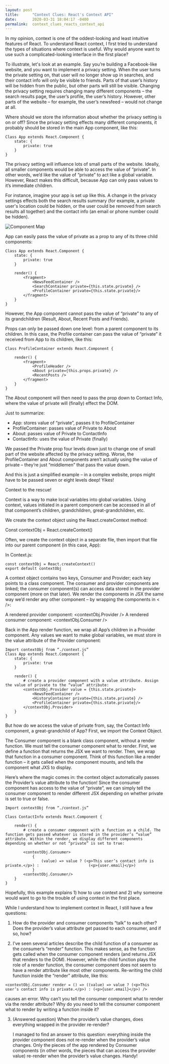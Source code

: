 ```yaml
---
layout: post
title:      "Context Clues: React's Context API"
date:       2020-03-31 18:04:17 -0400
permalink:  context_clues_reacts_context_api
---
```



In my opinion, context is one of the oddest-looking and least intuitive features of React. To understand React context, I first tried to understand the types of situations where context is useful. Why would anyone want to use such a complicated-looking interface in the first place?

To illustrate, let's look at an example. Say you’re building a Facebook-like website, and you want to implement a privacy setting. When the user turns the private setting on, that user will no longer show up in searches, and their contact info will only be visible to friends. Parts of that user’s history will be hidden from the public, but other parts will still be visible. Changing the privacy setting requires changing many different components – the search results page, the user’s profile, the user’s history. However, other parts of the website – for example, the user’s newsfeed – would not change at all. 

Where should we store the information about whether the privacy setting is on or off? Since the privacy setting effects many different components, it probably should be stored in the main App component, like this:

```
Class App extends React.Component {
	state: {
		private: true
	}
}
```


The privacy setting will influence lots of small parts of the website. Ideally, all smaller components would be able to access the value of “private”. In other words, we’d like the value of “private” to act like a global variable. However, React makes this difficult, because App can only pass values to it’s immediate children. 

For instance, imagine your app is set up like this. A change in the privacy settings effects both the search results summary (for example, a private user's location could be hidden, or the user could be removed from search results all together) and the contact info (an email or phone number could be hidden).

![Component Map]("https://flic.kr/p/2iKH5yn")

App can easily pass the value of private as a prop to any of its three child components:

```
Class App extends React.Component {
	state: {
		private: true
	}

	render() {
		<fragment>
			<NewsFeedContainer />
			<SearchContainer private={this.state.private} />
			<ProfileContainer private={this.state.private}/>
		</fragment>
	}
}
```

However, the App component cannot pass the value of “private” to any of its grandchildren (Result, About, Recent Posts and Friends).  

Props can only be passed down one level: from a parent component to its children. In this case, the Profile container can pass the value of “private” it received from App to its children, like this:

```
Class ProfileContainer extends React.Component {

	render() {
		<fragment>
			<ProfileHeader />
			<About private={this.props.private} />
			<RecentPosts />
		</fragment>
	}
}
```

The About component will then need to pass the prop down to Contact Info, where the value of private will (finally) effect the DOM.

Just to summarize: 

* App: stores value of “private”, passes it to ProfileContainer
* ProfileContainer: passes value of Private to About
* About: passes value of Private to ContactInfo
* ContactInfo: uses the value of Private (finally)

We passed the Private prop four levels down just to change one of small part of the website affected by the privacy setting. Worse, the ProfileContainer and About components aren’t actually using the value of private – they’re just “middlemen” that pass the value down.

And this is just a simplified example – in a complex website, props might have to be passed seven or eight levels deep! Yikes!

Context to the rescue!

Context is a way to make local variables into global variables. Using context, values initiated in a parent component can be accessed in all of that component’s children, grandchildren, great-grandchildren, etc.

We create the context object using the React.createContext method: 

Const contextObj = React.createContext()

Often, we create the context object in a separate file, then import that file into our parent component (in this case, App): 

In Context.js:

```
const contextObj = React.createContext()
export default contextObj
```
	
A context object contains two keys, Consumer and Provider; each key points to a class component. The consumer and provider components are linked; the consumer component(s) can access data stored in the provider component (more on that later). We render the components in JSX the same way we’d render any other component – by wrapping the components in < />: 

A rendered provider component: <contextObj.Provider />
A rendered consumer component: <contextObj.Consumer />

Back in the App render function, we wrap all App’s children in a Provider component. Any values we want to make global variables, we must store in the value attribute of the Provider component:

```
Import contextObj from “./context.js”
Class App extends React.Component {
	state: {
		private: true
	}

	render() {
		# create a provider component with a value attribute. Assign the value of private to the “value” attribute:
		<contextObj.Provider value = {this.state.private}>
			<NewsFeedContainer />
			<HistoryContainer private={this.state.private} />
			<ProfileContainer private={this.state.private}/>
		</contextObj.Provider>
	}
}
```

But how do we access the value of private from, say, the Contact Info component, a great-grandchild of App? First, we import the Context Object.

The Consumer component is a blank class component, without a render function. We must tell the consumer component what to render. First, we define a function that returns the JSX we want to render. Then, we wrap that function in a consumer component. Think of this function like a render function – it gets called when the component mounts, and tells the component what JXS to display.

Here’s where the magic comes in: the context object automatically passes the Provider’s value attribute to the function! Since the consumer component has access to the value of “private”, we can simply tell the consumer component to render different JSX depending on whether private is set to true or false.

```
Import contextObj from “./context.js”

Class ContactInfo extends React.Component {

	render() {
		# create a consumer component with a function as a child. The function gets passed whatever is stored in the provider’s “value” attribute. Within the render, we display different components depending on whether or not “private” is set to true:

		<contextObj.Consumer>
			{
				(value) => value ? (<p>This user’s contact info is private.</p>) : 						(<p>{user.email}</p>)
			} 
		<contextObj.Consumer/>
	}
}
```

Hopefully, this example explains 1) how to use context and 2) why someone would want to go to the trouble of using context in the first place.

While I understand how to implement context in React, I still have a few questions:

1. How do the provider and consumer components “talk” to each other? Does the provider’s value attribute get passed to each consumer, and if so, how? 


2. I’ve seen several articles describe the child function of a consumer as the consumer’s “render” function. This makes sense, as the function gets called when the consumer component renders (and returns JSX that renders to the DOM). However, while the child function plays the role of a render function, the consumer component does not seem to have a render attribute like most other components. Re-writing the child function inside the “render” attribute, like this: 

```
<contextObj.Consumer render = () => ((value) => value ? (<p>This user’s contact info is private.</p>) : (<p>{user.email}</p>) />
```

causes an error. Why can’t you tell the consumer component what to render via the render attribute? Why do you need to tell the consumer component what to render by writing a function inside it?

3. (Answered question) When the provider’s value changes, does everything wrapped in the provider re-render? 

	I managed to find an answer to this question: everything inside the provider component does not re-render when the provider’s value changes. Only the pieces of the app rendered by Consumer components (in other words, the pieces that can access the provider value) re-render when the provider’s value changes. Handy!

			


